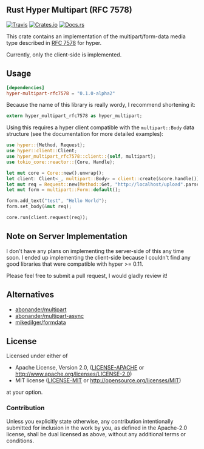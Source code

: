 ## Rust Hyper Multipart (RFC 7578)

[![Travis](https://img.shields.io/travis/ferristseng/rust-hyper-multipart-rfc7578.svg)](https://travis-ci.org/ferristseng/rust-hyper-multipart-rfc7578)
[![Crates.io](https://img.shields.io/crates/v/hyper-multipart-rfc7578.svg)](https://crates.io/crates/hyper-multipart-rfc7578)
[![Docs.rs](https://docs.rs/hyper-multipart-rfc7578/badge.svg)](https://docs.rs/hyper-multipart-rfc7578/0.1.0-alpha/hyper_multipart_rfc7578/)

This crate contains an implementation of the multipart/form-data media type described in [RFC 7578](https://tools.ietf.org/html/rfc7578) for hyper.

Currently, only the client-side is implemented.

## Usage

```toml
[dependencies]
hyper-multipart-rfc7578 = "0.1.0-alpha2"
```

Because the name of this library is really wordy, I recommend shortening it:

```rust
extern hyper_multipart_rfc7578 as hyper_multipart;
```

Using this requires a hyper client compatible with the `multipart::Body` data structure (see the documentation for more detailed examples):

```rust
use hyper::{Method, Request};
use hyper::client::Client;
use hyper_multipart_rfc7578::client::{self, multipart};
use tokio_core::reactor::{Core, Handle};

let mut core = Core::new().unwrap();
let client: Client<_, multipart::Body> = client::create(&core.handle());
let mut req = Request::new(Method::Get, "http://localhost/upload".parse().unwrap());
let mut form = multipart::Form::default();

form.add_text("test", "Hello World");
form.set_body(&mut req);

core.run(client.request(req));
```

## Note on Server Implementation

I don't have any plans on implementing the server-side of this any time soon. I ended up implementing the client-side because I couldn't find any good libraries that were compatible with hyper >= 0.11.

Please feel free to submit a pull request, I would gladly review it!

## Alternatives

  * [abonander/multipart](https://github.com/abonander/multipart)
  * [abonander/multipart-async](https://crates.io/crates/multipart-async)
  * [mikedilger/formdata](https://github.com/mikedilger/formdata)

## License

Licensed under either of

 * Apache License, Version 2.0, ([LICENSE-APACHE](LICENSE-APACHE) or http://www.apache.org/licenses/LICENSE-2.0)
 * MIT license ([LICENSE-MIT](LICENSE-MIT) or http://opensource.org/licenses/MIT)

at your option.

### Contribution

Unless you explicitly state otherwise, any contribution intentionally submitted for inclusion in the work by you, as defined in the Apache-2.0 license, shall be dual licensed as above, without any additional terms or conditions.
